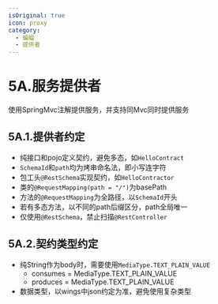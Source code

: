 ```yaml
---
isOriginal: true
icon: proxy
category:
  - 蝙蝠
  - 提供者
---
```


# 5A.服务提供者

使用SpringMvc注解提供服务，并支持同Mvc同时提供服务

## 5A.1.提供者约定

* 纯接口和pojo定义契约，避免多态，如`HelloContract`
* `SchemaId`和`path`均为烤串命名法，即小写连字符
* 包工头`@RestSchema`实现契约，如`HelloContractor`
* 类的`@RequestMapping(path = "/")`为basePath
* 方法的`@RequestMapping`为全路径，以`SchemaId`开头
* 若有多态方法，以不同的path后缀区分，path全局唯一
* 仅使用`@RestSchema`，禁止扫描`@RestController`

## 5A.2.契约类型约定

* 纯String作为body时，需要使用`MediaType.TEXT_PLAIN_VALUE`
  - consumes = MediaType.TEXT_PLAIN_VALUE
  - produces = MediaType.TEXT_PLAIN_VALUE
* 数据类型，以wings中json约定为准，避免使用复杂类型
